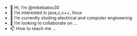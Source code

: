 - 👋 Hi, I’m @mikebatou30
- 👀 I’m interested in java,c,c++, linux
- 🌱 I’m currently studing electrical and computer engineering
- 💞️ I’m looking to collaborate on ...
- 📫 How to reach me ...

<!---
mikebatou30/mikebatou30 is a ✨ special ✨ repository because its `README.md` (this file) appears on your GitHub profile.
You can click the Preview link to take a look at your changes.
--->
